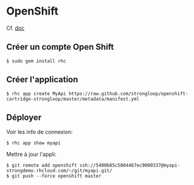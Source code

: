 # OpenShift

Cf. [doc](https://strongloop.com/strongblog/node-js-rest-api-openshift-redhat/)

## Créer un compte Open Shift

```$ sudo gem install rhc```

## Créer l'application

```$ rhc app create MyApi https://raw.github.com/strongloop/openshift-cartridge-strongloop/master/metadata/manifest.yml```

## Déployer
Voir les info de connexion:

```$ rhc app show myapi```

Mettre à jour l'appli:

```
$ git remote add openshift ssh://5400b85c5004467ec9000337@myapi-strongdemo.rhcloud.com/~/git/myapi.git/
$ git push --force openshift master
```
